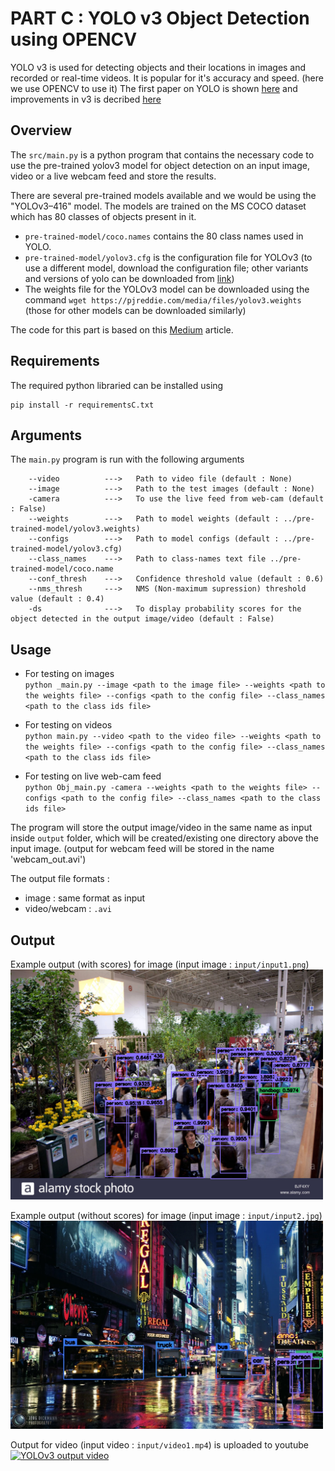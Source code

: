 # PART C : YOLO v3 Object Detection using OPENCV
YOLO v3 is used for detecting objects and their locations in images and recorded or real-time videos. It is popular for it's accuracy and speed. (here we use OPENCV to use it)
The first paper on YOLO is shown <a href="https://arxiv.org/pdf/1506.02640.pdf">here</a> and improvements in v3 is decribed <a href="https://arxiv.org/pdf/1506.02640.pdf">here</a>

## Overview
The `src/main.py` is a python program that contains the necessary code to use the pre-trained yolov3 model for object detection on an input image, video or a live webcam feed and store the results.

There are several pre-trained models available and we would be using the "YOLOv3–416" model. The models are trained on the MS COCO dataset which has 80 classes of objects present in it.
- `pre-trained-model/coco.names` contains the 80 class names used in YOLO.
- `pre-trained-model/yolov3.cfg` is the configuration file for YOLOv3 (to use a different model, download the configuration file; other variants and versions of yolo can be downloaded from [link](https://pjreddie.com/darknet/yolo/))
- The weights file for the YOLOv3 model can be downloaded using the command `wget https://pjreddie.com/media/files/yolov3.weights` (those for other models can be downloaded similarly)


The code for this part is based on this [Medium](https://towardsdatascience.com/object-detection-using-yolov3-9112006d1c73) article.

## Requirements
The required python libraried can be installed using 
```shell
pip install -r requirementsC.txt
```

## Arguments
The `main.py` program is run with the following arguments
```shell
    --video          --->   Path to video file (default : None)
    --image          --->   Path to the test images (default : None)
    -camera          --->   To use the live feed from web-cam (default : False)
    --weights        --->   Path to model weights (default : ../pre-trained-model/yolov3.weights)
    --configs        --->   Path to model configs (default : ../pre-trained-model/yolov3.cfg)
    --class_names    --->   Path to class-names text file ../pre-trained-model/coco.name
    --conf_thresh    --->   Confidence threshold value (default : 0.6)
    --nms_thresh     --->   NMS (Non-maximum supression) threshold value (default : 0.4)
    -ds              --->   To display probability scores for the object detected in the output image/video (default : False)   
```
## Usage
* For testing on images  
`python _main.py --image <path to the image file> --weights <path to the weights file> --configs <path to the config file> --class_names <path to the class ids file>`

* For testing on videos  
`python main.py --video <path to the video file> --weights <path to the weights file> --configs <path to the config file> --class_names <path to the class ids file>`

* For testing on live web-cam feed  
`python Obj_main.py -camera --weights <path to the weights file> --configs <path to the config file> --class_names <path to the class ids file>`

The program will store the output image/video in the same name as input inside `output` folder, which will be created/existing one directory above the input image. (output for webcam feed will be stored in the name 'webcam_out.avi')

The output file formats :
- image : same format as input
- video/webcam :   `.avi`

## Output
Example output (with scores) for image (input image : `input/input1.png`)
<img src ='output/input1.png' width = 500>

Example output (without scores) for image (input image : `input/input2.jpg`)
<img src ='output/input2.jpg' width = 500>

Output for video (input video : `input/video1.mp4`) is uploaded to youtube
<a href="https://youtu.be/TpRf-LY3k4c" target="_blank"><img src="http://img.youtube.com/vi/TpRf-LY3k4c/0.jpg" 
alt="YOLOv3 output video" width="500"/></a>
